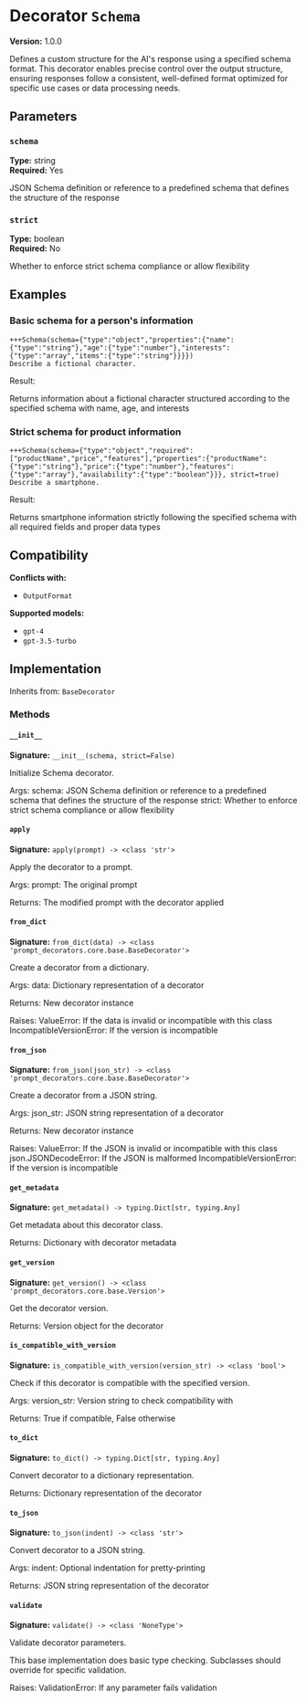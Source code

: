 # Decorator `Schema`

**Version:** 1.0.0

Defines a custom structure for the AI's response using a specified schema format. This decorator enables precise control over the output structure, ensuring responses follow a consistent, well-defined format optimized for specific use cases or data processing needs.

## Parameters

### `schema`

**Type:** string  
**Required:** Yes  

JSON Schema definition or reference to a predefined schema that defines the structure of the response

### `strict`

**Type:** boolean  
**Required:** No  

Whether to enforce strict schema compliance or allow flexibility

## Examples

### Basic schema for a person's information

```
+++Schema(schema={"type":"object","properties":{"name":{"type":"string"},"age":{"type":"number"},"interests":{"type":"array","items":{"type":"string"}}}})
Describe a fictional character.
```

Result:

Returns information about a fictional character structured according to the specified schema with name, age, and interests

### Strict schema for product information

```
+++Schema(schema={"type":"object","required":["productName","price","features"],"properties":{"productName":{"type":"string"},"price":{"type":"number"},"features":{"type":"array"},"availability":{"type":"boolean"}}}, strict=true)
Describe a smartphone.
```

Result:

Returns smartphone information strictly following the specified schema with all required fields and proper data types

## Compatibility

**Conflicts with:**

- `OutputFormat`

**Supported models:**

- `gpt-4`
- `gpt-3.5-turbo`

## Implementation

Inherits from: `BaseDecorator`

### Methods

#### `__init__`

**Signature:** `__init__(schema, strict=False)`

Initialize Schema decorator.

Args:
    schema: JSON Schema definition or reference to a predefined schema that defines the structure of the response
    strict: Whether to enforce strict schema compliance or allow flexibility

#### `apply`

**Signature:** `apply(prompt) -> <class 'str'>`

Apply the decorator to a prompt.

Args:
    prompt: The original prompt
    
Returns:
    The modified prompt with the decorator applied

#### `from_dict`

**Signature:** `from_dict(data) -> <class 'prompt_decorators.core.base.BaseDecorator'>`

Create a decorator from a dictionary.

Args:
    data: Dictionary representation of a decorator
    
Returns:
    New decorator instance
    
Raises:
    ValueError: If the data is invalid or incompatible with this class
    IncompatibleVersionError: If the version is incompatible

#### `from_json`

**Signature:** `from_json(json_str) -> <class 'prompt_decorators.core.base.BaseDecorator'>`

Create a decorator from a JSON string.

Args:
    json_str: JSON string representation of a decorator
    
Returns:
    New decorator instance
    
Raises:
    ValueError: If the JSON is invalid or incompatible with this class
    json.JSONDecodeError: If the JSON is malformed
    IncompatibleVersionError: If the version is incompatible

#### `get_metadata`

**Signature:** `get_metadata() -> typing.Dict[str, typing.Any]`

Get metadata about this decorator class.

Returns:
    Dictionary with decorator metadata

#### `get_version`

**Signature:** `get_version() -> <class 'prompt_decorators.core.base.Version'>`

Get the decorator version.

Returns:
    Version object for the decorator

#### `is_compatible_with_version`

**Signature:** `is_compatible_with_version(version_str) -> <class 'bool'>`

Check if this decorator is compatible with the specified version.

Args:
    version_str: Version string to check compatibility with
    
Returns:
    True if compatible, False otherwise

#### `to_dict`

**Signature:** `to_dict() -> typing.Dict[str, typing.Any]`

Convert decorator to a dictionary representation.

Returns:
    Dictionary representation of the decorator

#### `to_json`

**Signature:** `to_json(indent) -> <class 'str'>`

Convert decorator to a JSON string.

Args:
    indent: Optional indentation for pretty-printing
    
Returns:
    JSON string representation of the decorator

#### `validate`

**Signature:** `validate() -> <class 'NoneType'>`

Validate decorator parameters.

This base implementation does basic type checking.
Subclasses should override for specific validation.

Raises:
    ValidationError: If any parameter fails validation

